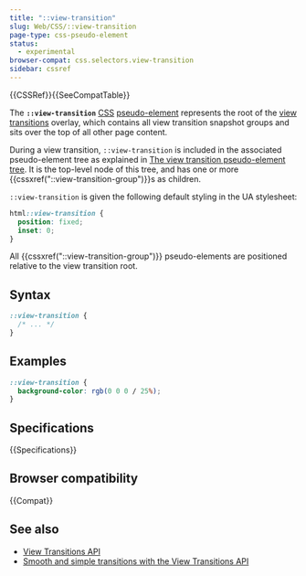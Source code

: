 ```yaml
---
title: "::view-transition"
slug: Web/CSS/::view-transition
page-type: css-pseudo-element
status:
  - experimental
browser-compat: css.selectors.view-transition
sidebar: cssref
---
```


{{CSSRef}}{{SeeCompatTable}}

The **`::view-transition`** [CSS](/en-US/docs/Web/CSS) [pseudo-element](/en-US/docs/Web/CSS/Pseudo-elements) represents the root of the [view transitions](/en-US/docs/Web/API/View_Transitions_API) overlay, which contains all view transition snapshot groups and sits over the top of all other page content.

During a view transition, `::view-transition` is included in the associated pseudo-element tree as explained in [The view transition pseudo-element tree](/en-US/docs/Web/API/View_Transitions_API/Using#the_view_transition_pseudo-element_tree). It is the top-level node of this tree, and has one or more {{cssxref("::view-transition-group")}}s as children.

`::view-transition` is given the following default styling in the UA stylesheet:

```css
html::view-transition {
  position: fixed;
  inset: 0;
}
```

All {{cssxref("::view-transition-group")}} pseudo-elements are positioned relative to the view transition root.

## Syntax

```css
::view-transition {
  /* ... */
}
```

## Examples

```css
::view-transition {
  background-color: rgb(0 0 0 / 25%);
}
```

## Specifications

{{Specifications}}

## Browser compatibility

{{Compat}}

## See also

- [View Transitions API](/en-US/docs/Web/API/View_Transitions_API)
- [Smooth and simple transitions with the View Transitions API](https://developer.chrome.com/docs/web-platform/view-transitions/)
